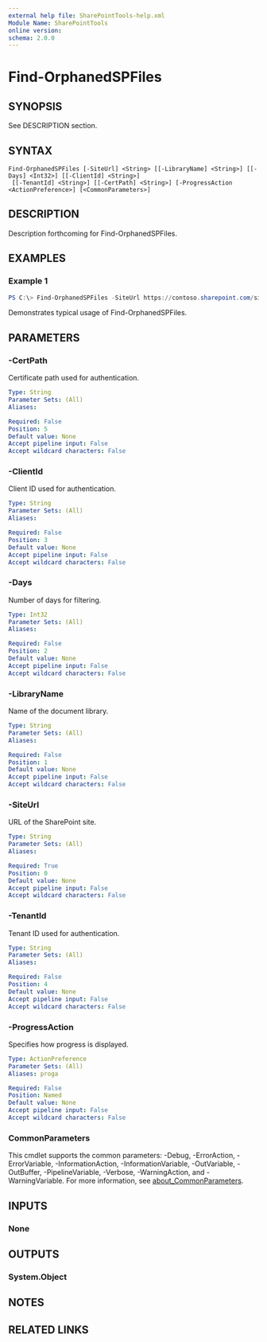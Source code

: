 ```yaml
---
external help file: SharePointTools-help.xml
Module Name: SharePointTools
online version:
schema: 2.0.0
---
```


# Find-OrphanedSPFiles

## SYNOPSIS
See DESCRIPTION section.

## SYNTAX

```
Find-OrphanedSPFiles [-SiteUrl] <String> [[-LibraryName] <String>] [[-Days] <Int32>] [[-ClientId] <String>]
 [[-TenantId] <String>] [[-CertPath] <String>] [-ProgressAction <ActionPreference>] [<CommonParameters>]
```

## DESCRIPTION
Description forthcoming for Find-OrphanedSPFiles.

## EXAMPLES

### Example 1
```powershell
PS C:\> Find-OrphanedSPFiles -SiteUrl https://contoso.sharepoint.com/sites/hr -Days 90
```

Demonstrates typical usage of Find-OrphanedSPFiles.

## PARAMETERS

### -CertPath
Certificate path used for authentication.

```yaml
Type: String
Parameter Sets: (All)
Aliases:

Required: False
Position: 5
Default value: None
Accept pipeline input: False
Accept wildcard characters: False
```

### -ClientId
Client ID used for authentication.

```yaml
Type: String
Parameter Sets: (All)
Aliases:

Required: False
Position: 3
Default value: None
Accept pipeline input: False
Accept wildcard characters: False
```

### -Days
Number of days for filtering.

```yaml
Type: Int32
Parameter Sets: (All)
Aliases:

Required: False
Position: 2
Default value: None
Accept pipeline input: False
Accept wildcard characters: False
```

### -LibraryName
Name of the document library.

```yaml
Type: String
Parameter Sets: (All)
Aliases:

Required: False
Position: 1
Default value: None
Accept pipeline input: False
Accept wildcard characters: False
```

### -SiteUrl
URL of the SharePoint site.

```yaml
Type: String
Parameter Sets: (All)
Aliases:

Required: True
Position: 0
Default value: None
Accept pipeline input: False
Accept wildcard characters: False
```

### -TenantId
Tenant ID used for authentication.

```yaml
Type: String
Parameter Sets: (All)
Aliases:

Required: False
Position: 4
Default value: None
Accept pipeline input: False
Accept wildcard characters: False
```

### -ProgressAction
Specifies how progress is displayed.

```yaml
Type: ActionPreference
Parameter Sets: (All)
Aliases: proga

Required: False
Position: Named
Default value: None
Accept pipeline input: False
Accept wildcard characters: False
```

### CommonParameters
This cmdlet supports the common parameters: -Debug, -ErrorAction, -ErrorVariable, -InformationAction, -InformationVariable, -OutVariable, -OutBuffer, -PipelineVariable, -Verbose, -WarningAction, and -WarningVariable. For more information, see [about_CommonParameters](http://go.microsoft.com/fwlink/?LinkID=113216).

## INPUTS

### None
## OUTPUTS

### System.Object
## NOTES

## RELATED LINKS

